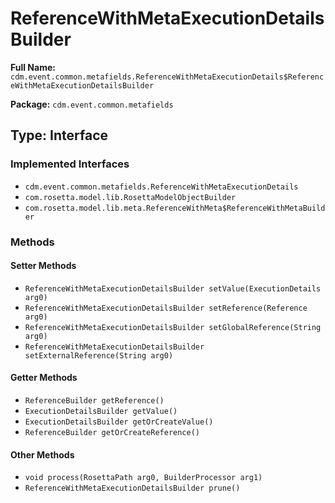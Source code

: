 # ReferenceWithMetaExecutionDetailsBuilder

**Full Name:** `cdm.event.common.metafields.ReferenceWithMetaExecutionDetails$ReferenceWithMetaExecutionDetailsBuilder`

**Package:** `cdm.event.common.metafields`

## Type: Interface

### Implemented Interfaces

- `cdm.event.common.metafields.ReferenceWithMetaExecutionDetails`
- `com.rosetta.model.lib.RosettaModelObjectBuilder`
- `com.rosetta.model.lib.meta.ReferenceWithMeta$ReferenceWithMetaBuilder`

### Methods

#### Setter Methods

- `ReferenceWithMetaExecutionDetailsBuilder setValue(ExecutionDetails arg0)`
- `ReferenceWithMetaExecutionDetailsBuilder setReference(Reference arg0)`
- `ReferenceWithMetaExecutionDetailsBuilder setGlobalReference(String arg0)`
- `ReferenceWithMetaExecutionDetailsBuilder setExternalReference(String arg0)`

#### Getter Methods

- `ReferenceBuilder getReference()`
- `ExecutionDetailsBuilder getValue()`
- `ExecutionDetailsBuilder getOrCreateValue()`
- `ReferenceBuilder getOrCreateReference()`

#### Other Methods

- `void process(RosettaPath arg0, BuilderProcessor arg1)`
- `ReferenceWithMetaExecutionDetailsBuilder prune()`

